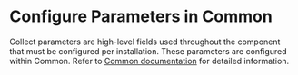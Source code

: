 # Configure Parameters in Common

Collect parameters are high-level fields used throughout the component
that must be configured per installation. These parameters are
configured within Common. Refer to [Common
documentation](../../Common/Page_Desc/Parameters_Collect.htm) for
detailed information.
